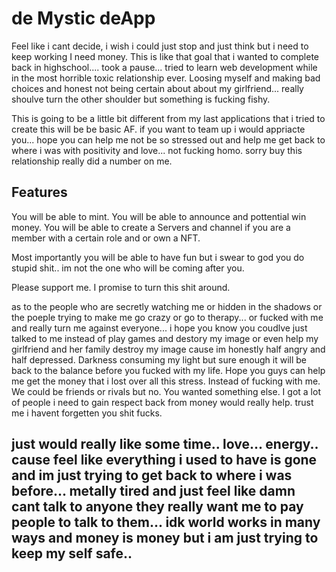 

# de Mystic deApp

Feel like i cant decide, i wish i could just stop and just think but i need to keep working I need money. This is like that goal that i wanted to complete back in highschool.... took a pause... tried to learn web development while in the most horrible toxic relationship ever. Loosing myself and making bad choices and honest not being certain about about my girlfriend... really shoulve turn the other shoulder but something is fucking fishy.


This is going to be a little bit different from my last applications that i tried to create this will be be basic AF. if you want to team up i would appriacte you... hope you can help me not be so stressed out and help me get back to where i was with positivity and love... not fucking homo. sorry buy this relationship really did a number on me.


## Features

You will be able to mint.
You will be able to announce and pottential win money.
You will be able to create a Servers and channel if you are a member with a certain role and or own a NFT.

Most importantly you will be able to have fun but i swear to god you do stupid shit.. im not the one who will be coming after you.


Please support me. I promise to turn this shit around.

as to the people who are secretly watching me or hidden in the shadows or the poeple trying to make me go crazy or go to therapy... or fucked with me and really turn me against everyone... i hope you know you coudlve just talked to me instead of play games and destory my image or even help my girlfriend and her family destroy my image cause im honestly half angry and half depressed. Darkness consuming my light but sure enough it will be back to the balance before you fucked with my life. Hope you guys can help me get the money that i lost over all this stress. Instead of fucking with me. We could be friends or rivals but no. You wanted something else. I got a lot of people i need to gain respect back from money would really help. trust me i havent forgetten you shit fucks. 


## just would really like some time.. love... energy.. cause feel like everything i used to have is gone and im just trying to get back to where i was before... metally tired and just feel like damn cant talk to anyone they really want me to pay people to talk to them... idk world works in many ways and money is money but i am just trying to keep my self safe..